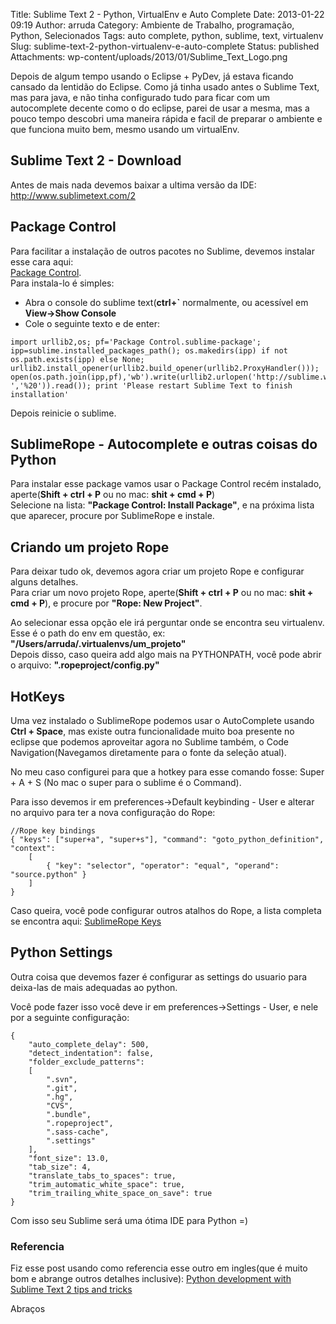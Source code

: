 Title: Sublime Text 2 - Python, VirtualEnv e Auto Complete
Date: 2013-01-22 09:19
Author: arruda
Category: Ambiente de Trabalho, programação, Python, Selecionados
Tags: auto complete, python, sublime, text, virtualenv
Slug: sublime-text-2-python-virtualenv-e-auto-complete
Status: published
Attachments: wp-content/uploads/2013/01/Sublime_Text_Logo.png

Depois de algum tempo usando o Eclipse + PyDev, já estava ficando cansado da lentidão do Eclipse. Como já tinha usado antes o Sublime Text, mas para java, e não tinha configurado tudo para ficar com um autocomplete decente como o do eclipse, parei de usar a mesma, mas a pouco tempo descobri uma maneira rápida e facil de preparar o ambiente e que funciona muito bem, mesmo usando um virtualEnv.

Sublime Text 2 - Download
-------------------------

Antes de mais nada devemos baixar a ultima versão da IDE:  
<http://www.sublimetext.com/2>

Package Control
---------------

Para facilitar a instalação de outros pacotes no Sublime, devemos instalar esse cara aqui:  
[Package Control](http://wbond.net/sublime_packages/package_control "Package Manager").  
Para instala-lo é simples:

-   Abra o console do sublime text(**ctrl+\`** normalmente, ou acessível em **View-\>Show Console**
-   Cole o seguinte texto e de enter:

``` {lang="bash"}
import urllib2,os; pf='Package Control.sublime-package'; ipp=sublime.installed_packages_path(); os.makedirs(ipp) if not os.path.exists(ipp) else None; urllib2.install_opener(urllib2.build_opener(urllib2.ProxyHandler())); open(os.path.join(ipp,pf),'wb').write(urllib2.urlopen('http://sublime.wbond.net/'+pf.replace(' ','%20')).read()); print 'Please restart Sublime Text to finish installation'
```

Depois reinicie o sublime.

SublimeRope - Autocomplete e outras coisas do Python
----------------------------------------------------

Para instalar esse package vamos usar o Package Control recém instalado, aperte(**Shift + ctrl + P** ou no mac: **shit + cmd + P**)  
Selecione na lista: **"Package Control: Install Package"**, e na próxima lista que aparecer, procure por SublimeRope e instale.

Criando um projeto Rope
-----------------------

Para deixar tudo ok, devemos agora criar um projeto Rope e configurar alguns detalhes.  
Para criar um novo projeto Rope, aperte(**Shift + ctrl + P** ou no mac: **shit + cmd + P**), e procure por **"Rope: New Project"**.

Ao selecionar essa opção ele irá perguntar onde se encontra seu virtualenv.  
Esse é o path do env em questão, ex:  
**"/Users/arruda/.virtualenvs/um\_projeto"**  
Depois disso, caso queira add algo mais na PYTHONPATH, você pode abrir o arquivo: **".ropeproject/config.py"**

HotKeys
-------

Uma vez instalado o SublimeRope podemos usar o AutoComplete usando **Ctrl + Space**, mas existe outra funcionalidade muito boa presente no eclipse que podemos aproveitar agora no Sublime também, o Code Navigation(Navegamos diretamente para o fonte da seleção atual).

No meu caso configurei para que a hotkey para esse comando fosse: Super + A + S (No mac o super para o sublime é o Command).

Para isso devemos ir em preferences-\>Default keybinding - User e alterar no arquivo para ter a nova configuração do Rope:

``` {lang="python"}
//Rope key bindings
{ "keys": ["super+a", "super+s"], "command": "goto_python_definition", "context":
    [
        { "key": "selector", "operator": "equal", "operand": "source.python" }
    ]
}
```

Caso queira, você pode configurar outros atalhos do Rope, a lista completa se encontra aqui: [SublimeRope Keys](http://sublimerope.readthedocs.org/en/latest/key_bindings.html "http://sublimerope.readthedocs.org/en/latest/key_bindings.html")

Python Settings
---------------

Outra coisa que devemos fazer é configurar as settings do usuario para deixa-las de mais adequadas ao python.

Você pode fazer isso você deve ir em preferences-\>Settings - User, e nele por a seguinte configuração:

``` {lang="python"}
{
    "auto_complete_delay": 500,
    "detect_indentation": false,
    "folder_exclude_patterns":
    [
        ".svn",
        ".git",
        ".hg",
        "CVS",
        ".bundle",
        ".ropeproject",
        ".sass-cache",
        ".settings"
    ],
    "font_size": 13.0,
    "tab_size": 4,
    "translate_tabs_to_spaces": true,
    "trim_automatic_white_space": true,
    "trim_trailing_white_space_on_save": true
}
```

Com isso seu Sublime será uma ótima IDE para Python =)

### Referencia

Fiz esse post usando como referencia esse outro em ingles(que é muito bom e abrange outros detalhes inclusive): [Python development with Sublime Text 2 tips and tricks](http://outofmemoryblog.blogspot.com.br/2012/08/python-development-with-sublime-text-2.html "http://outofmemoryblog.blogspot.com.br/2012/08/python-development-with-sublime-text-2.html")

Abraços
